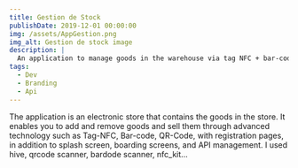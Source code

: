 ```yaml
---
title: Gestion de Stock
publishDate: 2019-12-01 00:00:00
img: /assets/AppGestion.png
img_alt: Gestion de stock image
description: |
  An application to manage goods in the warehouse via tag NFC + bar-code + QR-code.
tags:
  - Dev
  - Branding
  - Api
---
```


The application is an electronic store that contains the goods in the store. It enables you to add and remove goods and sell them through advanced technology such as Tag-NFC, Bar-code, QR-Code, with registration pages, in addition to splash screen, boarding screens, and API management. I used hive, qrcode scanner, bardode scanner, nfc_kit...
